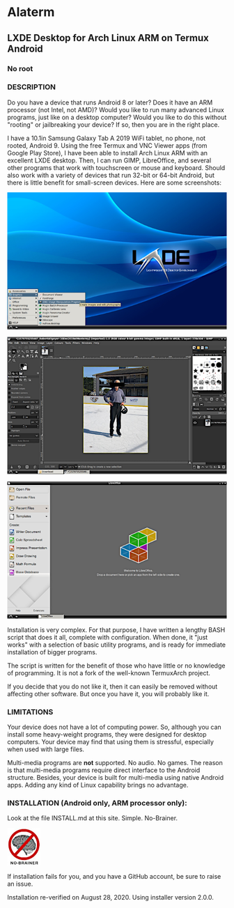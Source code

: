 # Alaterm
## LXDE Desktop for Arch Linux ARM on Termux Android
### No root

### DESCRIPTION

Do you have a device that runs Android 8 or later?
Does it have an ARM processor (not Intel, not AMD)?
Would you like to run many advanced Linux programs,
just like on a desktop computer?
Would you like to do this without "rooting" or jailbreaking your device?
If so, then you are in the right place.

I have a 10.1in Samsung Galaxy Tab A 2019 WiFi tablet,
no phone, not rooted, Android 9.
Using the free Termux and VNC Viewer apps (from Google Play Store),
I have been able to install Arch Linux ARM with an excellent LXDE desktop.
Then, I can run GIMP, LibreOffice,
and several other programs that work with touchscreen or mouse and keyboard.
Should also work with a variety of devices that run 32-bit or 64-bit Android,
but there is little benefit for small-screen devices.
Here are some screenshots:

![screenshot of LXDE desktop with expanded menu](lxde-alaterm.png)

![screenshot of GIMP](gimp-alaterm.png)

![screenshot of LIbreOffice](libreoffice-alaterm.png)

Installation is very complex.
For that purpose, I have written a lengthy BASH script that does it all,
complete with configuration.
When done, it "just works" with a selection of basic utility programs,
and is ready for immediate installation of bigger programs.

The script is written for the benefit of those
who have little or no knowledge of programming.
It is not a fork of the well-known TermuxArch project.

If you decide that you do not like it,
then it can easily be removed without affecting other software.
But once you have it, you will probably like it.

### LIMITATIONS

Your device does not have a lot of computing power.
So, although you can install some heavy-weight programs,
they were designed for desktop computers.
Your device may find that using them is stressful,
especially when used with large files.

Multi-media programs are **not** supported. No audio. No games.
The reason is that multi-media programs require
direct interface to the Android structure.
Besides, your device is built for multi-media using native Android apps.
Adding any kind of Linux capability brings no advantage.

### INSTALLATION (Android only, ARM processor only):

Look at the file INSTALL.md at this site. Simple. No-Brainer.

![Installation is a no-brainer.](no-brainer-install.png)

If installation fails for you, and you have a GitHub account,
be sure to raise an issue.

Installation re-verified on August 28, 2020. Using installer version 2.0.0.
